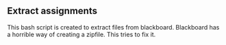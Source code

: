 ## Extract assignments
This bash script is created to extract files from blackboard. Blackboard has a
horrible way of creating a zipfile. This tries to fix it.
